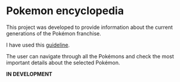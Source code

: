 # Pokemon encyclopedia

This project was developed to provide information about the current generations of the Pokémon franchise.

I have used this [guideline](https://github.com/honeypotio/challenge/blob/master/tasks/fe_001.md).

The user can navigate through all the Pokémons and check the most important details about the selected Pokémon.

**IN DEVELOPMENT**